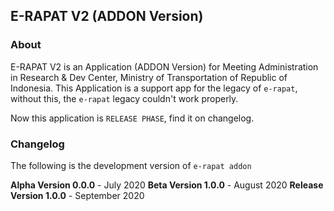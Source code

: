 ## E-RAPAT V2 (ADDON Version)

### About

E-RAPAT V2 is an Application (ADDON Version) for Meeting Administration in Research & Dev Center, Ministry of Transportation of Republic of Indonesia. This Application is a support app for the legacy of `e-rapat`, without this, the `e-rapat` legacy couldn't work properly.

Now this application is `RELEASE PHASE`, find it on changelog.

### Changelog

The following is the development version of `e-rapat addon`

**Alpha Version 0.0.0** - July 2020
**Beta Version 1.0.0** - August 2020
**Release Version 1.0.0** - September 2020
